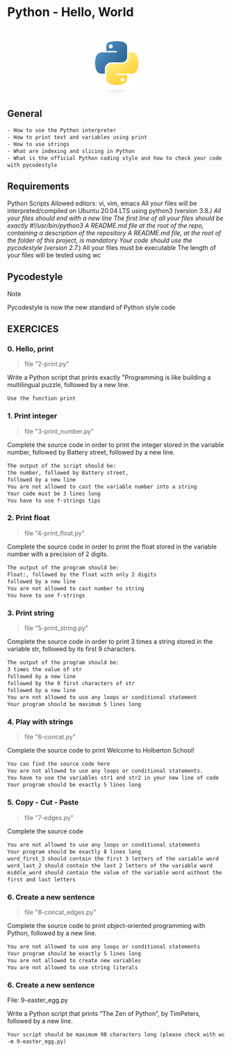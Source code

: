 # Python - Hello, World

$~$

<p align="center">
<img src="images/python-logo-only.png" alt="Python" width="100"/>
</p>

## General
```
- How to use the Python interpreter
- How to print text and variables using print
- How to use strings
- What are indexing and slicing in Python
- What is the official Python coding style and how to check your code with pycodestyle
```

## Requirements

Python Scripts
Allowed editors: vi, vim, emacs
All your files will be interpreted/compiled on Ubuntu 20.04 LTS using python3 (version 3.8.*)
All your files should end with a new line
The first line of all your files should be exactly #!/usr/bin/python3
A README.md file at the root of the repo, containing a description of the repository
A README.md file, at the root of the folder of this project, is mandatory
Your code should use the pycodestyle (version 2.7.*)
All your files must be executable
The length of your files will be tested using wc

## Pycodestyle

> [!NOTE]
> Pycodestyle is now the new standard of Python style code


## EXERCICES

### 0. Hello, print
> file "2-print.py"

Write a Python script that prints exactly "Programming is like building a multilingual puzzle, followed by a new line.

```
Use the function print
```

### 1. Print integer
> file "3-print_number.py"

Complete the source code in order to print the integer stored in the variable number, followed by Battery street, followed by a new line.

```
The output of the script should be:
the number, followed by Battery street,
followed by a new line
You are not allowed to cast the variable number into a string
Your code must be 3 lines long
You have to use f-strings tips
```


### 2. Print float
> file "4-print_float.py"

Complete the source code in order to print the float stored in the variable number with a precision of 2 digits.

```
The output of the program should be:
Float:, followed by the float with only 2 digits
followed by a new line
You are not allowed to cast number to string
You have to use f-strings
```


### 3. Print string
> file "5-print_string.py"

Complete the source code in order to print 3 times a string stored in the variable str, followed by its first 9 characters.

```
The output of the program should be:
3 times the value of str
followed by a new line
followed by the 9 first characters of str
followed by a new line
You are not allowed to use any loops or conditional statement
Your program should be maximum 5 lines long
```


### 4. Play with strings
> file "6-concat.py"

Complete the source code to print Welcome to Holberton School!

```
You can find the source code here
You are not allowed to use any loops or conditional statements.
You have to use the variables str1 and str2 in your new line of code
Your program should be exactly 5 lines long
```


### 5. Copy - Cut - Paste
> file  "7-edges.py"

Complete the source code

```
You are not allowed to use any loops or conditional statements
Your program should be exactly 8 lines long
word_first_3 should contain the first 3 letters of the variable word
word_last_2 should contain the last 2 letters of the variable word
middle_word should contain the value of the variable word without the first and last letters
```

### 6. Create a new sentence
> file "8-concat_edges.py"

Complete the source code to print object-oriented programming with Python, followed by a new line.

```
You are not allowed to use any loops or conditional statements
Your program should be exactly 5 lines long
You are not allowed to create new variables
You are not allowed to use string literals
```

### 6. Create a new sentence
File: 9-easter_egg.py

Write a Python script that prints “The Zen of Python”, by TimPeters, followed by a new line.

```
Your script should be maximum 98 characters long (please check with wc -m 9-easter_egg.py)
```